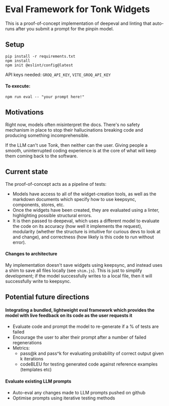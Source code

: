 # Eval Framework for Tonk Widgets
This is a proof-of-concept implementation of deepeval and linting that auto-runs after you submit a prompt for the pinpin model.

## Setup
```
pip install -r requirements.txt
npm install
npm init @eslint/config@latest
```
API keys needed:
`GROQ_API_KEY`, `VITE_GROQ_API_KEY`

#### To execute:
```
npm run eval -- "your prompt here!"
```

## Motivations  

Right now, models often misinterpret the docs. There's no safety mechanism in place to stop their hallucinations breaking code and producing something incomprehensible. 

If the LLM can't use Tonk, then neither can the user. Giving people a smooth, uninterrupted coding experience is at the core of what will keep them coming back to the software.

## Current state

The proof-of-concept acts as a pipeline of tests:
- Models have access to all of the widget-creation tools, as well as the markdown documents which specify how to use keepsync, components, stores, etc.
- Once the widgets have been created, they are evaluated using a linter, highlighting possible structural errors.
- It is then passed to deepeval, which uses a different model to evaluate the code on its accuracy (how well it implements the request), modularity (whether the structure is intuitive for curious devs to look at and change), and correctness (how likely is this code to run without error). 

#### Changes to architecture
My implementation doesn't save widgets using keepsync, and instead uses a shim to save all files locally (see `shim.js`). This is just to simplify development; if the model successfully writes to a local file, then it will successfully write to keepsync. 

## Potential future directions
#### Integrating a bundled, lightweight eval framework which provides the model with live feedback on its code as the user requests it
- Evaluate code and prompt the model to re-generate if a % of tests are failed
- Encourage the user to alter their prompt after a number of failed regenerations
- Metrics:
  - pass@k and pass\^k for evaluating probability of correct output given k iterations 
  - codeBLEU for testing generated code against reference examples (templates etc)
#### Evaluate existing LLM prompts 
- Auto-eval any changes made to LLM prompts pushed on github
- Optimise prompts using iterative testing methods
